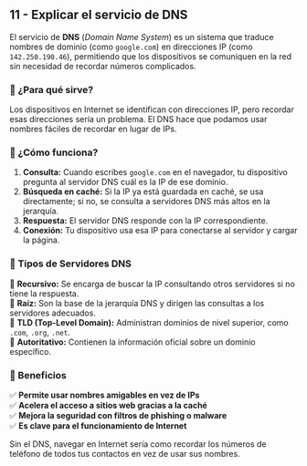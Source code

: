 
## 11 - Explicar el servicio de DNS  

El servicio de **DNS** (*Domain Name System*) es un sistema que traduce nombres de dominio (como `google.com`) en direcciones IP (como `142.250.190.46`), permitiendo que los dispositivos se comuniquen en la red sin necesidad de recordar números complicados.  

### 🔹 ¿Para qué sirve?  
Los dispositivos en Internet se identifican con direcciones IP, pero recordar esas direcciones sería un problema. El DNS hace que podamos usar nombres fáciles de recordar en lugar de IPs.  

### 🔹 ¿Cómo funciona?  
1. **Consulta:** Cuando escribes `google.com` en el navegador, tu dispositivo pregunta al servidor DNS cuál es la IP de ese dominio.  
2. **Búsqueda en caché:** Si la IP ya está guardada en caché, se usa directamente; si no, se consulta a servidores DNS más altos en la jerarquía.  
3. **Respuesta:** El servidor DNS responde con la IP correspondiente.  
4. **Conexión:** Tu dispositivo usa esa IP para conectarse al servidor y cargar la página.  

### 🔹 Tipos de Servidores DNS  
📌 **Recursivo:** Se encarga de buscar la IP consultando otros servidores si no tiene la respuesta.  
📌 **Raíz:** Son la base de la jerarquía DNS y dirigen las consultas a los servidores adecuados.  
📌 **TLD (Top-Level Domain):** Administran dominios de nivel superior, como `.com`, `.org`, `.net`.  
📌 **Autoritativo:** Contienen la información oficial sobre un dominio específico.  

### 🔹 Beneficios  
✅ **Permite usar nombres amigables en vez de IPs**  
✅ **Acelera el acceso a sitios web gracias a la caché**  
✅ **Mejora la seguridad con filtros de phishing o malware**  
✅ **Es clave para el funcionamiento de Internet**  

Sin el DNS, navegar en Internet sería como recordar los números de teléfono de todos tus contactos en vez de usar sus nombres. 

